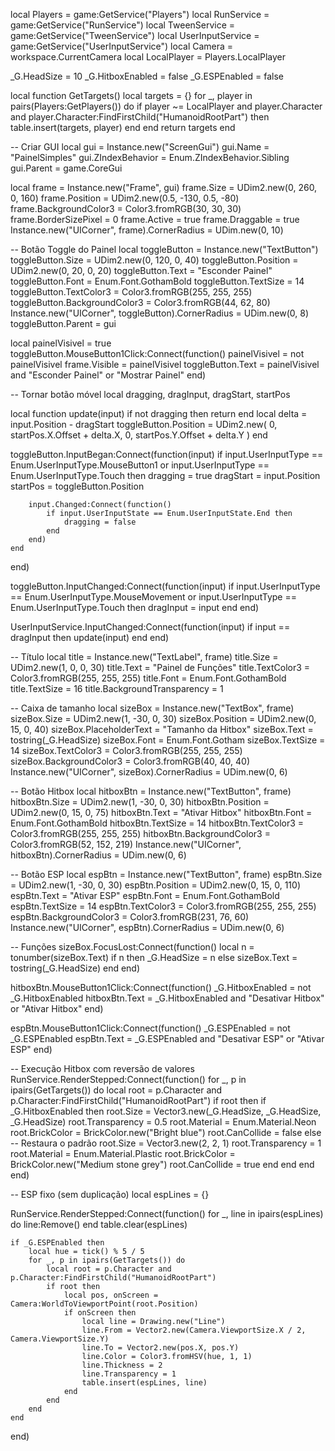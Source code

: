 local Players = game:GetService("Players")
local RunService = game:GetService("RunService")
local TweenService = game:GetService("TweenService")
local UserInputService = game:GetService("UserInputService")
local Camera = workspace.CurrentCamera
local LocalPlayer = Players.LocalPlayer

_G.HeadSize = 10
_G.HitboxEnabled = false
_G.ESPEnabled = false

local function GetTargets()
    local targets = {}
    for _, player in pairs(Players:GetPlayers()) do
        if player ~= LocalPlayer and player.Character and player.Character:FindFirstChild("HumanoidRootPart") then
            table.insert(targets, player)
        end
    end
    return targets
end

-- Criar GUI
local gui = Instance.new("ScreenGui")
gui.Name = "PainelSimples"
gui.ZIndexBehavior = Enum.ZIndexBehavior.Sibling
gui.Parent = game.CoreGui

local frame = Instance.new("Frame", gui)
frame.Size = UDim2.new(0, 260, 0, 160)
frame.Position = UDim2.new(0.5, -130, 0.5, -80)
frame.BackgroundColor3 = Color3.fromRGB(30, 30, 30)
frame.BorderSizePixel = 0
frame.Active = true
frame.Draggable = true
Instance.new("UICorner", frame).CornerRadius = UDim.new(0, 10)

-- Botão Toggle do Painel
local toggleButton = Instance.new("TextButton")
toggleButton.Size = UDim2.new(0, 120, 0, 40)
toggleButton.Position = UDim2.new(0, 20, 0, 20)
toggleButton.Text = "Esconder Painel"
toggleButton.Font = Enum.Font.GothamBold
toggleButton.TextSize = 14
toggleButton.TextColor3 = Color3.fromRGB(255, 255, 255)
toggleButton.BackgroundColor3 = Color3.fromRGB(44, 62, 80)
Instance.new("UICorner", toggleButton).CornerRadius = UDim.new(0, 8)
toggleButton.Parent = gui

local painelVisivel = true
toggleButton.MouseButton1Click:Connect(function()
    painelVisivel = not painelVisivel
    frame.Visible = painelVisivel
    toggleButton.Text = painelVisivel and "Esconder Painel" or "Mostrar Painel"
end)

-- Tornar botão móvel
local dragging, dragInput, dragStart, startPos

local function update(input)
    if not dragging then return end
    local delta = input.Position - dragStart
    toggleButton.Position = UDim2.new(
        0, startPos.X.Offset + delta.X,
        0, startPos.Y.Offset + delta.Y
    )
end

toggleButton.InputBegan:Connect(function(input)
    if input.UserInputType == Enum.UserInputType.MouseButton1 or input.UserInputType == Enum.UserInputType.Touch then
        dragging = true
        dragStart = input.Position
        startPos = toggleButton.Position

        input.Changed:Connect(function()
            if input.UserInputState == Enum.UserInputState.End then
                dragging = false
            end
        end)
    end
end)

toggleButton.InputChanged:Connect(function(input)
    if input.UserInputType == Enum.UserInputType.MouseMovement or input.UserInputType == Enum.UserInputType.Touch then
        dragInput = input
    end
end)

UserInputService.InputChanged:Connect(function(input)
    if input == dragInput then
        update(input)
    end
end)

-- Título
local title = Instance.new("TextLabel", frame)
title.Size = UDim2.new(1, 0, 0, 30)
title.Text = "Painel de Funções"
title.TextColor3 = Color3.fromRGB(255, 255, 255)
title.Font = Enum.Font.GothamBold
title.TextSize = 16
title.BackgroundTransparency = 1

-- Caixa de tamanho
local sizeBox = Instance.new("TextBox", frame)
sizeBox.Size = UDim2.new(1, -30, 0, 30)
sizeBox.Position = UDim2.new(0, 15, 0, 40)
sizeBox.PlaceholderText = "Tamanho da Hitbox"
sizeBox.Text = tostring(_G.HeadSize)
sizeBox.Font = Enum.Font.Gotham
sizeBox.TextSize = 14
sizeBox.TextColor3 = Color3.fromRGB(255, 255, 255)
sizeBox.BackgroundColor3 = Color3.fromRGB(40, 40, 40)
Instance.new("UICorner", sizeBox).CornerRadius = UDim.new(0, 6)

-- Botão Hitbox
local hitboxBtn = Instance.new("TextButton", frame)
hitboxBtn.Size = UDim2.new(1, -30, 0, 30)
hitboxBtn.Position = UDim2.new(0, 15, 0, 75)
hitboxBtn.Text = "Ativar Hitbox"
hitboxBtn.Font = Enum.Font.GothamBold
hitboxBtn.TextSize = 14
hitboxBtn.TextColor3 = Color3.fromRGB(255, 255, 255)
hitboxBtn.BackgroundColor3 = Color3.fromRGB(52, 152, 219)
Instance.new("UICorner", hitboxBtn).CornerRadius = UDim.new(0, 6)

-- Botão ESP
local espBtn = Instance.new("TextButton", frame)
espBtn.Size = UDim2.new(1, -30, 0, 30)
espBtn.Position = UDim2.new(0, 15, 0, 110)
espBtn.Text = "Ativar ESP"
espBtn.Font = Enum.Font.GothamBold
espBtn.TextSize = 14
espBtn.TextColor3 = Color3.fromRGB(255, 255, 255)
espBtn.BackgroundColor3 = Color3.fromRGB(231, 76, 60)
Instance.new("UICorner", espBtn).CornerRadius = UDim.new(0, 6)

-- Funções
sizeBox.FocusLost:Connect(function()
    local n = tonumber(sizeBox.Text)
    if n then
        _G.HeadSize = n
    else
        sizeBox.Text = tostring(_G.HeadSize)
    end
end)

hitboxBtn.MouseButton1Click:Connect(function()
    _G.HitboxEnabled = not _G.HitboxEnabled
    hitboxBtn.Text = _G.HitboxEnabled and "Desativar Hitbox" or "Ativar Hitbox"
end)

espBtn.MouseButton1Click:Connect(function()
    _G.ESPEnabled = not _G.ESPEnabled
    espBtn.Text = _G.ESPEnabled and "Desativar ESP" or "Ativar ESP"
end)

-- Execução Hitbox com reversão de valores
RunService.RenderStepped:Connect(function()
    for _, p in ipairs(GetTargets()) do
        local root = p.Character and p.Character:FindFirstChild("HumanoidRootPart")
        if root then
            if _G.HitboxEnabled then
                root.Size = Vector3.new(_G.HeadSize, _G.HeadSize, _G.HeadSize)
                root.Transparency = 0.5
                root.Material = Enum.Material.Neon
                root.BrickColor = BrickColor.new("Bright blue")
                root.CanCollide = false
            else
                -- Restaura o padrão
                root.Size = Vector3.new(2, 2, 1)
                root.Transparency = 1
                root.Material = Enum.Material.Plastic
                root.BrickColor = BrickColor.new("Medium stone grey")
                root.CanCollide = true
            end
        end
    end
end)

-- ESP fixo (sem duplicação)
local espLines = {}

RunService.RenderStepped:Connect(function()
    for _, line in ipairs(espLines) do
        line:Remove()
    end
    table.clear(espLines)

    if _G.ESPEnabled then
        local hue = tick() % 5 / 5
        for _, p in ipairs(GetTargets()) do
            local root = p.Character and p.Character:FindFirstChild("HumanoidRootPart")
            if root then
                local pos, onScreen = Camera:WorldToViewportPoint(root.Position)
                if onScreen then
                    local line = Drawing.new("Line")
                    line.From = Vector2.new(Camera.ViewportSize.X / 2, Camera.ViewportSize.Y)
                    line.To = Vector2.new(pos.X, pos.Y)
                    line.Color = Color3.fromHSV(hue, 1, 1)
                    line.Thickness = 2
                    line.Transparency = 1
                    table.insert(espLines, line)
                end
            end
        end
    end
end)
